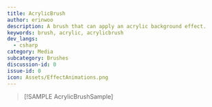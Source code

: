 ```yaml
---
title: AcrylicBrush
author: erinwoo  
description: A brush that can apply an acrylic background effect.
keywords: brush, acrylic, acrylicbrush
dev_langs:
  - csharp
category: Media
subcategory: Brushes
discussion-id: 0
issue-id: 0
icon: Assets/EffectAnimations.png
---
```


> [!SAMPLE AcrylicBrushSample]
